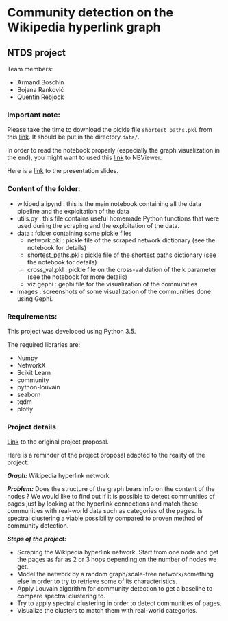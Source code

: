 # Community detection on the Wikipedia hyperlink graph
## NTDS project

Team members: 
* Armand Boschin
* Bojana Ranković
* Quentin Rebjock

### Important note:
Please take the time to download the pickle file `shortest_paths.pkl` from this [link](https://drive.google.com/file/d/17bXr-OKY8xrUhCDfwR0WwP9uTOXeKG9d/view?usp=sharing). It should be put in the directory `data/`.

In order to read the notebook properly (especially the graph visualization in the end), you might want to used this [link](https://nbviewer.jupyter.org/github/armand33/wikipedia_graph/blob/master/ntds_project.ipynb?flush_cache=true) to NBViewer.

Here is a [link](https://docs.google.com/presentation/d/1TvyzBLKNtd8JSAftHxNQBTEFV3sqJS-Wb9kcnSRySK8/edit#slide=id.p) to the presentation slides.

### Content of the folder:
* wikipedia.ipynd : this is the main notebook containing all the data pipeline and the exploitation of the data
* utils.py : this file contains useful homemade Python functions that were used during the scraping and the exploitation of the
data.
* data : folder containing some pickle files
    * network.pkl : pickle file of the scraped network dictionary (see the notebook for details)
    * shortest_paths.pkl : pickle file of the shortest paths dictionary (see the notebook for details)
    * cross_val.pkl : pickle file on the cross-validation of the k parameter (see the notebook for more details)
    * viz.gephi : gephi file for the visualization of the communities
* images : screenshots of some visualization of the communities done using Gephi.
### Requirements:
This project was developed using Python 3.5.

The required libraries are: 
* Numpy
* NetworkX
* Scikit Learn
* community
* python-louvain
* seaborn
* tqdm
* plotly
 

### Project details
[Link](https://docs.google.com/document/d/1XEc3ogZWYKrAFKGfEoxY8xdoTWGB_P_4vfVQA0mi6tk/edit?usp=sharing) to the original 
project proposal.

Here is a reminder of the project proposal adapted to the reality of the project:

***Graph:*** Wikipedia hyperlink network

***Problem:*** 
Does the structure of the graph bears info on the content of the nodes ? We would like to find out if it is possible to detect communities of pages just by looking at the hyperlink connections and match these communities with real-world data such as categories of the pages. Is spectral clustering a viable possibility compared to proven method of community detection.

***Steps of the project:***
* Scraping the Wikipedia hyperlink network. Start from one node and get the pages as far as 2 or 3 hops depending on the number of nodes we get.
* Model the network by a random graph/scale-free network/something else in order to try to retrieve some of its characteristics.
* Apply Louvain algorithm for community detection to get a baseline to compare spectral clustering to.
* Try to apply spectral clustering in order to detect communities of pages.
* Visualize the clusters to match them with real-world categories.
